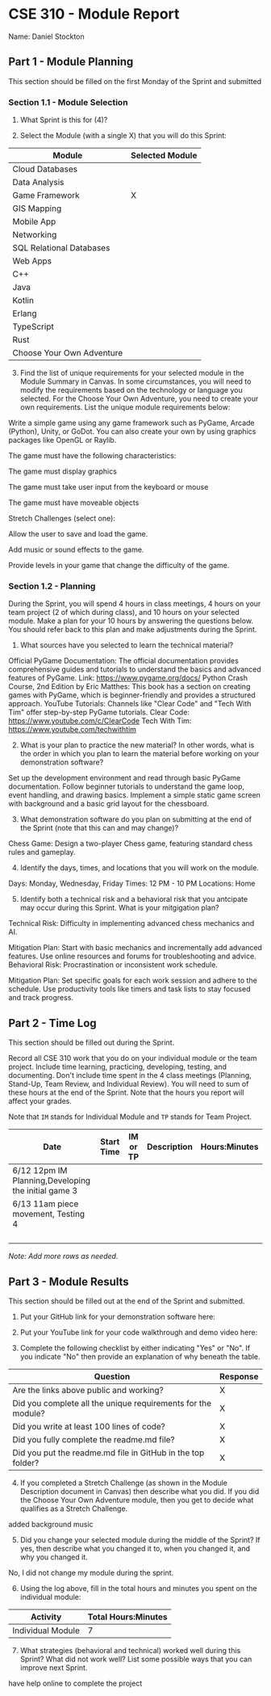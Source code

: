 # CSE 310 - Module Report

Name: Daniel Stockton

## Part 1 - Module Planning

This section should be filled on the first Monday of the Sprint and submitted

### Section 1.1 - Module Selection

1. What Sprint is this for (4)?

2. Select the Module (with a single X) that you will do this Sprint:

|Module                   |Selected Module|
|-------------------------|---------------|
|Cloud Databases          |               |
|Data Analysis            |               |
|Game Framework           |       X       |
|GIS Mapping              |               |
|Mobile App               |               |
|Networking               |               |
|SQL Relational Databases |               |
|Web Apps                 |               |
|C++                      |               |
|Java                     |               |
|Kotlin                   |               |
|Erlang                   |               |
|TypeScript               |               |
|Rust                     |               |
|Choose Your Own Adventure|               |

3. Find the list of unique requirements for your selected module in the Module Summary in Canvas.  In some circumstances, you will need to modify the requirements based on the technology or language you selected.  For the Choose Your Own Adventure, you need to create your own requirements.  List the unique module requirements below:

Write a simple game using any game framework such as PyGame, Arcade (Python), Unity, or GoDot. You can also create your own by using graphics packages like OpenGL or Raylib.

The game must have the following characteristics:

The game must display graphics

The game must take user input from the keyboard or mouse

The game must have moveable objects

Stretch Challenges (select one):

Allow the user to save and load the game.

Add music or sound effects to the game.

Provide levels in your game that change the difficulty of the game.

### Section 1.2 - Planning

During the Sprint, you will spend 4 hours in class meetings, 4 hours on your team project (2 of which during class), and 10 hours on your selected module.  Make a plan for your 10 hours by answering the questions below.  You should refer back to this plan and make adjustments during the Sprint.

1. What sources have you selected to learn the technical material?

Official PyGame Documentation: The official documentation provides comprehensive guides and tutorials to understand the basics and advanced features of PyGame.
Link: https://www.pygame.org/docs/
Python Crash Course, 2nd Edition by Eric Matthes: This book has a section on creating games with PyGame, which is beginner-friendly and provides a structured approach.
YouTube Tutorials: Channels like "Clear Code" and "Tech With Tim" offer step-by-step PyGame tutorials.
Clear Code: https://www.youtube.com/c/ClearCode
Tech With Tim: https://www.youtube.com/techwithtim

2. What is your plan to practice the new material?  In other words, what is the order in which you plan to learn the material before working on your demonstration software?

 Set up the development environment and read through basic PyGame documentation.
Follow beginner tutorials to understand the game loop, event handling, and drawing basics.
Implement a simple static game screen with background and a basic grid layout for the chessboard.

3. What demonstration software do you plan on submitting at the end of the Sprint (note that this can and may change)?

Chess Game: Design a two-player Chess game, featuring standard chess rules and gameplay.

4. Identify the days, times, and locations that you will work on the module.

Days: Monday, Wednesday, Friday
Times: 12 PM - 10 PM
Locations: Home 

5. Identify both a technical risk and a behavioral risk that you antcipate may occur during this Sprint.  What is your mitgigation plan?


Technical Risk: Difficulty in implementing advanced chess mechanics and AI.

Mitigation Plan: Start with basic mechanics and incrementally add advanced features. Use online resources and forums for troubleshooting and advice.
Behavioral Risk: Procrastination or inconsistent work schedule.

Mitigation Plan: Set specific goals for each work session and adhere to the schedule. Use productivity tools like timers and task lists to stay focused and track progress.

## Part 2 - Time Log

This section should be filled out during the Sprint. 

Record all CSE 310 work that you do on your individual module or the team project.  Include time learning, practicing, developing, testing, and documenting.  Don't include time spent in the 4 class meetings (Planning, Stand-Up, Team Review, and Individual Review).  You will need to sum of these hours at the end of the Sprint. Note that the hours you report will affect your grades.

Note that `IM` stands for Individual Module and `TP` stands for Team Project.  

|Date      |Start Time|IM or TP|Description                                 |Hours:Minutes|
|----------|----------|--------|--------------------------------------------|-------------|
| 6/12       12pm         IM       Planning,Developing the initial game          3                                                   
| 6/13       11am                  piece movement, Testing                       4                                  
|          |          |        |                                            |             |
|          |          |        |                                            |             |
|          |          |        |                                            |             |
|          |          |        |                                            |             |

_Note: Add more rows as needed._


## Part 3 - Module Results

This section should be filled out at the end of the Sprint and submitted.

1. Put your GitHub link for your demonstration software here: 

2. Put your YouTube link for your code walkthrough and demo video here:

3. Complete the following checklist by either indicating "Yes" or "No". If you indicate "No" then provide an explanation of why beneath the table.

|Question                                                    |Response|
|------------------------------------------------------------|--------|
|Are the links above public and working?                     |    X    |
|Did you complete all the unique requirements for the module?|    X    |
|Did you write at least 100 lines of code?                   |    X    |
|Did you fully complete the readme.md file?                  |    X    |
|Did you put the readme.md file in GitHub in the top folder? |    X    |

4. If you completed a Stretch Challenge (as shown in the Module Description document in Canvas) then describe what you did.  If you did the Choose Your Own Adventure module, then you get to decide what qualifies as a Stretch Challenge.

added background music

5. Did you change your selected module during the middle of the Sprint?  If yes, then describe what you changed it to, when you changed it, and why you changed it. 

No, I did not change my module during the sprint.

6. Using the log above, fill in the total hours and minutes you spent on the individual module:

|Activity         |Total Hours:Minutes|
|-----------------|-------------------|
|Individual Module|     7              |

7. What strategies (behavioral and technical) worked well during this Sprint?  What did not work well?  List some possible ways that you can improve next Sprint.

have help online to complete the project